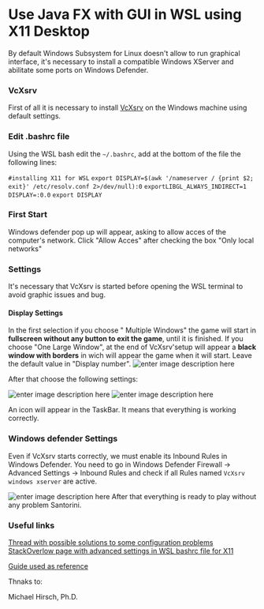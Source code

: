 # Use Java FX with GUI in WSL using X11 Desktop
 
By default  Windows Subsystem for Linux doesn't allow to run graphical interface, it's necessary to install a compatible Windows XServer and abilitate some ports on Windows Defender.






### VcXsrv

First of all it is necessary to install  [VcXsrv]( https://sourceforge.net/projects/vcxsrv/) on the Windows machine using default settings.

### Edit .bashrc file

Using the WSL bash edit the `~/.bashrc`, add at the bottom of the file the following lines:

`#installing X11 for WSL`                                                                                                                                                                                                        `export DISPLAY=$(awk '/nameserver / {print $2; exit}' /etc/resolv.conf 2>/dev/null):0`                                      `exportLIBGL_ALWAYS_INDIRECT=1`                                                                                          
`DISPLAY=:0.0` 
`export DISPLAY`  

### First Start

Windows defender pop up will appear, asking to allow acces  of the computer's network. Click "Allow Acces" after checking the box "Only local networks"

###  Settings
It's necessary that VcXsrv is started before opening the WSL terminal to avoid graphic issues and bug.

#### Display Settings

In the first selection if you choose " Multiple Windows"  the game will start in **fullscreen without any button to exit the game**, until it is finished. If you choose "One Large Window", at the end of VcXsrv'setup will appear a **black  window  with borders**  in wich will appear the game when it will start.  Leave the default value in "Display number".
![enter image description here](https://cdn.discordapp.com/attachments/698582941235806270/724193051068858408/unknown.png)

After that choose the following settings:

![enter image description here](https://cdn.discordapp.com/attachments/698582941235806270/724203269395578950/unknown.png)
![enter image description here](https://cdn.discordapp.com/attachments/698582941235806270/724203339813748746/unknown.png)

An icon will appear in the TaskBar. It means that everything is working correctly.

### Windows defender Settings 
Even if VcXsrv starts correctly, we must enable its Inbound Rules  in Windows Defender.
You need to go in  Windows Defender Firewall -> Advanced Settings -> Inbound Rules and check if all Rules named `VcXsrv windows xserver` are active.

![enter image description here](https://cdn.discordapp.com/attachments/698582941235806270/724217905499209758/unknown.png)
After that everything is ready to play without any problem Santorini.

### Useful links
 [Thread with possible solutions to  some configuration problems](https://github.com/microsoft/WSL/issues/4106)
 [StackOverlow page with advanced settings in WSL bashrc file for X11  ](https://stackoverflow.com/questions/61110603/how-to-set-up-working-x11-forwarding-on-wsl2/61110604#61110604)
 
[Guide used as reference  ](https://www.scivision.dev/x11-gui-windows-subsystem-for-linux/)


Thnaks to:

Michael Hirsch, Ph.D.



